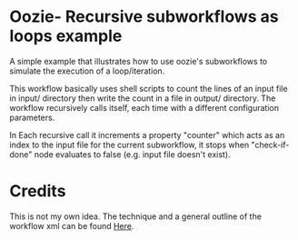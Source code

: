 # Oozie- Recursive subworkflows as loops example

A simple example that illustrates how to use oozie's subworkflows to simulate the execution of a loop/iteration.

This workflow basically uses shell scripts to count the lines of an input file in input/ directory then write the count in a file in output/ directory.
The workflow recursively calls itself, each time with a different configuration parameters.

In Each recursive call it increments a property "counter" which acts as an index to the input file for the current subworkflow, it stops when "check-if-done" node evaluates to false (e.g. input file doesn't exist).

# Credits
This is not my own idea. The technique and a general outline of the workflow xml can be found <a href=http://www.helmutzechmann.com/2015/04/23/oozie-loops>Here</a>.

